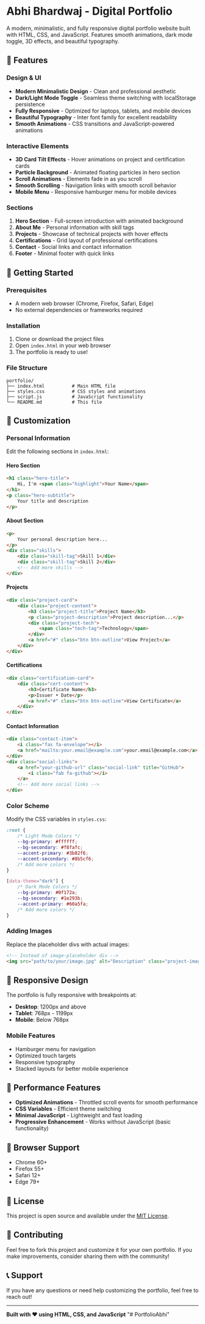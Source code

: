 # Abhi Bhardwaj - Digital Portfolio

A modern, minimalistic, and fully responsive digital portfolio website built with HTML, CSS, and JavaScript. Features smooth animations, dark mode toggle, 3D effects, and beautiful typography.

## 🌟 Features

### Design & UI
- **Modern Minimalistic Design** - Clean and professional aesthetic
- **Dark/Light Mode Toggle** - Seamless theme switching with localStorage persistence
- **Fully Responsive** - Optimized for laptops, tablets, and mobile devices
- **Beautiful Typography** - Inter font family for excellent readability
- **Smooth Animations** - CSS transitions and JavaScript-powered animations

### Interactive Elements
- **3D Card Tilt Effects** - Hover animations on project and certification cards
- **Particle Background** - Animated floating particles in hero section
- **Scroll Animations** - Elements fade in as you scroll
- **Smooth Scrolling** - Navigation links with smooth scroll behavior
- **Mobile Menu** - Responsive hamburger menu for mobile devices

### Sections
1. **Hero Section** - Full-screen introduction with animated background
2. **About Me** - Personal information with skill tags
3. **Projects** - Showcase of technical projects with hover effects
4. **Certifications** - Grid layout of professional certifications
5. **Contact** - Social links and contact information
6. **Footer** - Minimal footer with quick links

## 🚀 Getting Started

### Prerequisites
- A modern web browser (Chrome, Firefox, Safari, Edge)
- No external dependencies or frameworks required

### Installation
1. Clone or download the project files
2. Open `index.html` in your web browser
3. The portfolio is ready to use!

### File Structure
```
portfolio/
├── index.html          # Main HTML file
├── styles.css          # CSS styles and animations
├── script.js           # JavaScript functionality
└── README.md           # This file
```

## 🎨 Customization

### Personal Information
Edit the following sections in `index.html`:

#### Hero Section
```html
<h1 class="hero-title">
    Hi, I'm <span class="highlight">Your Name</span>
</h1>
<p class="hero-subtitle">
    Your title and description
</p>
```

#### About Section
```html
<p>
    Your personal description here...
</p>
<div class="skills">
    <div class="skill-tag">Skill 1</div>
    <div class="skill-tag">Skill 2</div>
    <!-- Add more skills -->
</div>
```

#### Projects
```html
<div class="project-card">
    <div class="project-content">
        <h3 class="project-title">Project Name</h3>
        <p class="project-description">Project description...</p>
        <div class="project-tech">
            <span class="tech-tag">Technology</span>
        </div>
        <a href="#" class="btn btn-outline">View Project</a>
    </div>
</div>
```

#### Certifications
```html
<div class="certification-card">
    <div class="cert-content">
        <h3>Certificate Name</h3>
        <p>Issuer • Date</p>
        <a href="#" class="btn btn-outline">View Certificate</a>
    </div>
</div>
```

#### Contact Information
```html
<div class="contact-item">
    <i class="fas fa-envelope"></i>
    <a href="mailto:your.email@example.com">your.email@example.com</a>
</div>
<div class="social-links">
    <a href="your-github-url" class="social-link" title="GitHub">
        <i class="fab fa-github"></i>
    </a>
    <!-- Add more social links -->
</div>
```

### Color Scheme
Modify the CSS variables in `styles.css`:

```css
:root {
    /* Light Mode Colors */
    --bg-primary: #ffffff;
    --bg-secondary: #f8fafc;
    --accent-primary: #3b82f6;
    --accent-secondary: #8b5cf6;
    /* Add more colors */
}

[data-theme="dark"] {
    /* Dark Mode Colors */
    --bg-primary: #0f172a;
    --bg-secondary: #1e293b;
    --accent-primary: #60a5fa;
    /* Add more colors */
}
```

### Adding Images
Replace the placeholder divs with actual images:

```html
<!-- Instead of image-placeholder div -->
<img src="path/to/your/image.jpg" alt="Description" class="project-image">
```

## 📱 Responsive Design

The portfolio is fully responsive with breakpoints at:
- **Desktop**: 1200px and above
- **Tablet**: 768px - 1199px
- **Mobile**: Below 768px

### Mobile Features
- Hamburger menu for navigation
- Optimized touch targets
- Responsive typography
- Stacked layouts for better mobile experience

## 🎯 Performance Features

- **Optimized Animations** - Throttled scroll events for smooth performance
- **CSS Variables** - Efficient theme switching
- **Minimal JavaScript** - Lightweight and fast loading
- **Progressive Enhancement** - Works without JavaScript (basic functionality)

## 🔧 Browser Support

- Chrome 60+
- Firefox 55+
- Safari 12+
- Edge 79+

## 📝 License

This project is open source and available under the [MIT License](LICENSE).

## 🤝 Contributing

Feel free to fork this project and customize it for your own portfolio. If you make improvements, consider sharing them with the community!

## 📞 Support

If you have any questions or need help customizing the portfolio, feel free to reach out!

---

**Built with ❤️ using HTML, CSS, and JavaScript**
"# PortfolioAbhi" 

